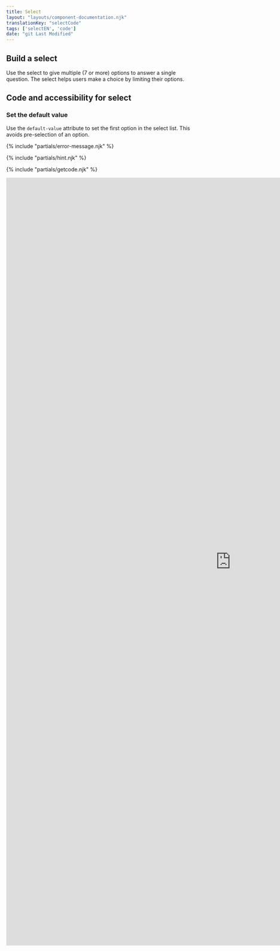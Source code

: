 ```yaml
---
title: Select
layout: "layouts/component-documentation.njk"
translationKey: "selectCode"
tags: ['selectEN', 'code']
date: "git Last Modified"
---
```


## Build a select

Use the select to give multiple (7 or more) options to answer a single question. The select helps users make a choice by limiting their options.

## Code and accessibility for select

### Set the default value

Use the `default-value` attribute to set the first option in the select list. This avoids pre-selection of an option.

{% include "partials/error-message.njk" %}

{% include "partials/hint.njk" %}

{% include "partials/getcode.njk" %}

<iframe
  title="Overview of gcds-select properties and events."
  src="https://cds-snc.github.io/gcds-components/iframe.html?viewMode=docs&demo=true&singleStory=true&id=components-select--events-properties"
  width="1200"
  height="2050"
  style="display: block; margin: 0 auto;"
  frameBorder="0"
  allow="clipboard-write"
></iframe>
